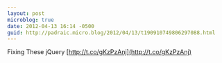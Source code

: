 ```yaml
---
layout: post
microblog: true
date: 2012-04-13 16:14 -0500
guid: http://padraic.micro.blog/2012/04/13/t190910749806297088.html
---
```

Fixing These jQuery [http://t.co/gKzPzAnj](http://t.co/gKzPzAnj)
